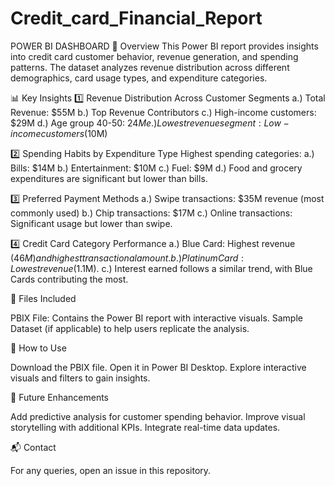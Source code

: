 # Credit_card_Financial_Report
POWER BI DASHBOARD
📌 Overview
This Power BI report provides insights into credit card customer behavior, revenue generation, and spending patterns. The dataset analyzes revenue distribution across different demographics, card usage types, and expenditure categories.

📊 Key Insights
1️⃣ Revenue Distribution Across Customer Segments
    a.)  Total Revenue: $55M
    b.)  Top Revenue Contributors
    c.)  High-income customers: $29M
    d.)  Age group 40-50: $24M
    e.)  Lowest revenue segment: Low-income customers ($10M)

2️⃣ Spending Habits by Expenditure Type
    Highest spending categories:
    a.) Bills: $14M
    b.) Entertainment: $10M
    c.) Fuel: $9M
    d.) Food and grocery expenditures are significant but lower than bills.

3️⃣ Preferred Payment Methods
      a.) Swipe transactions: $35M revenue (most commonly used)
      b.) Chip transactions: $17M
      c.) Online transactions: Significant usage but lower than swipe.

4️⃣ Credit Card Category Performance
    a.) Blue Card: Highest revenue ($46M) and highest transactional amount.
    b.) Platinum Card: Lowest revenue ($1.1M).
    c.) Interest earned follows a similar trend, with Blue Cards contributing the most.

📁 Files Included

PBIX File: Contains the Power BI report with interactive visuals.
Sample Dataset (if applicable) to help users replicate the analysis.

📌 How to Use

Download the PBIX file.
Open it in Power BI Desktop.
Explore interactive visuals and filters to gain insights.

🚀 Future Enhancements

Add predictive analysis for customer spending behavior.
Improve visual storytelling with additional KPIs.
Integrate real-time data updates.

📬 Contact

For any queries, open an issue in this repository.
